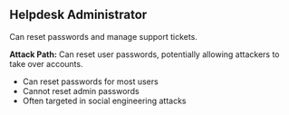 ## Helpdesk Administrator

Can reset passwords and manage support tickets.

**Attack Path:** Can reset user passwords, potentially allowing attackers to take over accounts.

- Can reset passwords for most users
- Cannot reset admin passwords
- Often targeted in social engineering attacks
